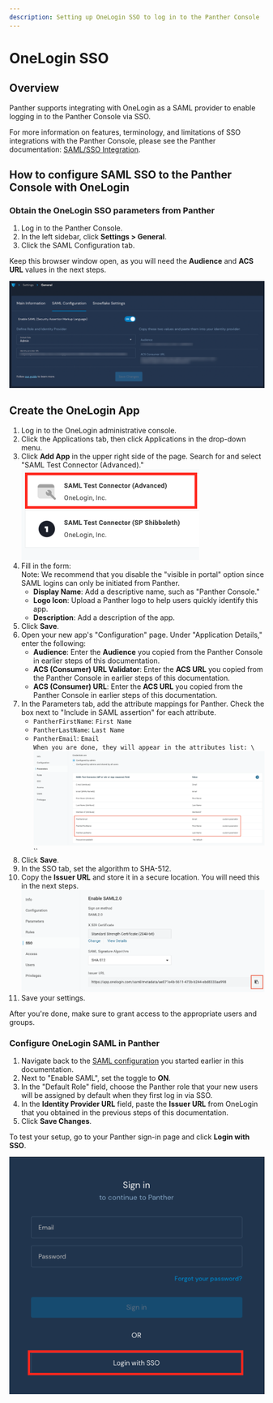 ```yaml
---
description: Setting up OneLogin SSO to log in to the Panther Console
---
```


# OneLogin SSO

## Overview

Panther supports integrating with OneLogin as a SAML provider to enable logging in to the Panther Console via SSO.

For more information on features, terminology, and limitations of SSO integrations with the Panther Console, please see the Panther documentation: [SAML/SSO Integration](https://docs.panther.com/system-configuration/saml).

## How to configure SAML SSO to the Panther Console with OneLogin

### Obtain the OneLogin SSO parameters from Panther

1. Log in to the Panther Console.
2. In the left sidebar, click **Settings > General**.
3. Click the SAML Configuration tab.

Keep this browser window open, as you will need the **Audience** and **ACS URL** values in the next steps.

![The General Settings page in Panther is open to the SAML Configuration tab, which displays the Audience and ACS URL fields.](../../.gitbook/assets/panther-sso.png)

## Create the OneLogin App

1. Log in to the OneLogin administrative console.
2. Click the Applications tab, then click Applications in the drop-down menu.&#x20;
3. Click **Add App** in the upper right side of the page. Search for and select "SAML Test Connector (Advanced)."\
   ![](<../../../../.gitbook/assets/onelogin2 (5) (5) (7) (8) (1) (1) (3) (1) (1) (1) (1) (9).png>)
4. Fill in the form:\
   Note: We recommend that you disable the "visible in portal" option since SAML logins can only be initiated from Panther.
   * **Display Name**: Add a descriptive name, such as "Panther Console."
   * **Logo Icon**: Upload a Panther logo to help users quickly identify this app.
   * **Description**: Add a description of the app.
5. Click **Save**.
6. Open your new app's "Configuration" page. Under "Application Details," enter the following:
   * **Audience**: Enter the **Audience** you copied from the Panther Console in earlier steps of this documentation.
   * **ACS (Consumer) URL Validator**: Enter the **ACS URL** you copied from the Panther Console in earlier steps of this documentation.
   * **ACS (Consumer) URL**: Enter the **ACS URL** you copied from the Panther Console in earlier steps of this documentation.
7. In the Parameters tab, add the attribute mappings for Panther. Check the box next to "Include in SAML assertion" for each attribute.
   * `PantherFirstName`: `First Name`
   * `PantherLastName`: `Last Name`
   * `PantherEmail`: `Email`\
     ``When you are done, they will appear in the attributes list: \
     ``![](<../../../../.gitbook/assets/onelogin4 (8) (8) (9) (5) (1) (1) (2) (1) (1) (1) (1) (12).png>)``
8. Click **Save**.
9. In the SSO tab, set the algorithm to SHA-512.&#x20;
10. Copy the **Issuer URL** and store it in a secure location. You will need this in the next steps.\
    ![](<../../../../.gitbook/assets/onelogin5 (8) (8) (9) (6) (1) (1) (2) (1) (1) (1) (1) (12).png>)
11. Save your settings.

After you're done, make sure to grant access to the appropriate users and groups.

### Configure OneLogin SAML in Panther

1. Navigate back to the [SAML configuration](onelogin.md#obtain-the-onelogin-sso-parameters-from-panther) you started earlier in this documentation.
2. Next to "Enable SAML", set the toggle to **ON**.&#x20;
3. In the "Default Role" field, choose the Panther role that your new users will be assigned by default when they first log in via SSO.
4. In the **Identity Provider URL** field, paste the **Issuer URL** from OneLogin that you obtained in the previous steps of this documentation.
5. Click **Save Changes**.

To test your setup, go to your Panther sign-in page and click **Login with SSO**.

![The Panther login page displays a "Login with SSO" button at the bottom.](<../../../../.gitbook/assets/panther-login-sso (6) (1) (1) (1) (11) (1) (1) (1) (1) (22).png>)
